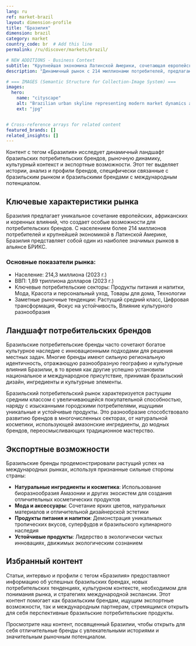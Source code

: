 ```yaml
---
lang: ru
ref: market-brazil
layout: dimension-profile
title: "Бразилия"
dimension: brazil
category: market
country_code: br  # Add this line
permalink: /ru/discover/markets/brazil/

# NEW ADDITIONS - Business Context
subtitle: "Крупнейшая экономика Латинской Америки, сочетающая европейские, африканские и коренные влияния, создающие отличительные потребительские возможности"
description: "Динамичный рынок с 214 миллионами потребителей, предлагающий уникальное культурное слияние, растущий средний класс и исключительный экспортный потенциал."

# === IMAGES (Semantic Structure for Collection-Image System) ===
images:
  hero:
    name: "cityscape"
    alt: "Brazilian urban skyline representing modern market dynamics and business environment"
    ext: "jpg"


# Cross-reference arrays for related content
featured_brands: []
related_insights: []
---
```


Контент с тегом «Бразилия» исследует динамичный ландшафт бразильских потребительских брендов, рыночную динамику, культурный контекст и экспортные возможности. Этот тег выделяет истории, анализ и профили брендов, специфически связанные с бразильским рынком и бразильскими брендами с международным потенциалом.

## Ключевые характеристики рынка

Бразилия предлагает уникальное сочетание европейских, африканских и коренных влияний, что создает особые возможности для потребительских брендов. С населением более 214 миллионов потребителей и крупнейшей экономикой в Латинской Америке, Бразилия представляет собой один из наиболее значимых рынков в альянсе БРИКС.

### Основные показатели рынка:
- Население: 214,3 миллиона (2023 г.)
- ВВП: 1,89 триллиона долларов (2023 г.)
- Ключевые потребительские секторы: Продукты питания и напитки, Мода, Красота и персональный уход, Товары для дома, Технологии
- Заметные рыночные тенденции: Растущий средний класс, Цифровая трансформация, Фокус на устойчивость, Влияние культурного разнообразия

## Ландшафт потребительских брендов

Бразильские потребительские бренды часто сочетают богатое культурное наследие с инновационными подходами для решения местных задач. Многие бренды имеют сильную региональную идентичность, отражающую разнообразную географию и культурные влияния Бразилии, в то время как другие успешно установили национальное и международное присутствие, принимая бразильский дизайн, ингредиенты и культурные элементы.

Бразильский потребительский рынок характеризуется растущим средним классом с увеличивающейся покупательной способностью, наряду с изысканными городскими потребителями, ищущими уникальные и устойчивые продукты. Это разнообразие способствовало развитию брендов в многочисленных секторах, от натуральной косметики, использующей амазонские ингредиенты, до модных брендов, переосмысливающих традиционное мастерство.

## Экспортные возможности

Бразильские бренды продемонстрировали растущий успех на международных рынках, используя признанные сильные стороны страны:

- **Натуральные ингредиенты и косметика**: Использование биоразнообразия Амазонии и других экосистем для создания отличительных косметических продуктов
- **Мода и аксессуары**: Сочетание ярких цветов, натуральных материалов и отличительной дизайнерской эстетики
- **Продукты питания и напитки**: Демонстрация уникальных тропических вкусов, суперфудов и бразильского кулинарного наследия
- **Устойчивые продукты**: Лидерство в экологически чистых инновациях, движимых экологическим сознанием

## Избранный контент

Статьи, интервью и профили с тегом «Бразилия» предоставляют информацию об успешных бразильских брендах, новых потребительских тенденциях, культурном контексте, необходимом для понимания рынка, и стратегиях международной экспансии. Этот контент помогает как бразильским брендам, ищущим экспортные возможности, так и международным партнерам, стремящимся открыть для себя перспективные бразильские потребительские продукты.

Просмотрите наш контент, посвященный Бразилии, чтобы открыть для себя отличительные бренды с увлекательными историями и значительным рыночным потенциалом.
